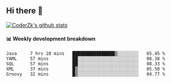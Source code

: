 ## Hi there 👋

[![CoderZk's github stats](https://github-readme-stats.vercel.app/api?username=zhoukuo123&show_icons=true&count_private=true)](https://github.com/anuraghazra/github-readme-stats)

#### :bar_chart: Weekly development breakdown

<!--START_SECTION:waka-->
```text
Java     7 hrs 28 mins   ████████████████▒░░░░░░░░   65.45 % 
YAML     57 mins         ██░░░░░░░░░░░░░░░░░░░░░░░   08.38 % 
SQL      57 mins         ██░░░░░░░░░░░░░░░░░░░░░░░   08.33 % 
XML      37 mins         █▒░░░░░░░░░░░░░░░░░░░░░░░   05.50 % 
Groovy   32 mins         █▒░░░░░░░░░░░░░░░░░░░░░░░   04.77 % 
```
<!--END_SECTION:waka-->
